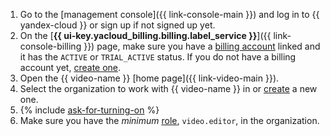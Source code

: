 1. Go to the [management console]({{ link-console-main }}) and log in to {{ yandex-cloud }} or sign up if not signed up yet.
1. On the [**{{ ui-key.yacloud_billing.billing.label_service }}**]({{ link-console-billing }}) page, make sure you have a [billing account](../../billing/concepts/billing-account.md) linked and it has the `ACTIVE` or `TRIAL_ACTIVE` status. If you do not have a billing account yet, [create one](../../billing/operations/create-new-account.md).
1. Open the {{ video-name }} [home page]({{ link-video-main }}).
1. Select the organization to work with {{ video-name }} in or [create](../../organization/operations/enable-org.md) a new one.
1. {% include [ask-for-turning-on](ask-for-turning-on.md) %}
1. Make sure you have the _minimum_ [role](../../video/security/index.md#video-editor), `video.editor`, in the organization.